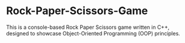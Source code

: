 # Rock-Paper-Scissors-Game
This is a console-based Rock Paper Scissors game written in C++, designed to showcase Object-Oriented Programming (OOP) principles.
